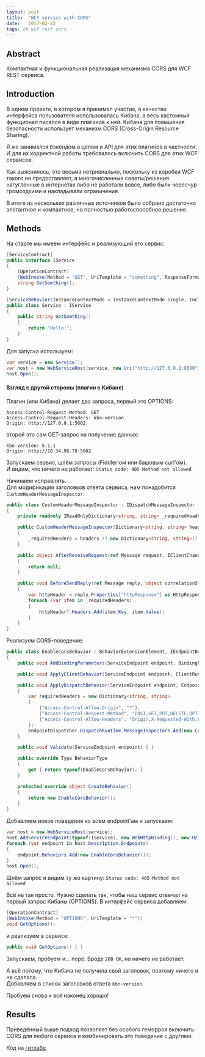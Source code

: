 ```yaml
---
layout: post
title:  "WCF service with CORS"
date:   2017-02-22
tags: c# wcf rest cors
---
```


## Abstract

Компактная и функциональная реализация механизма CORS для WCF REST сервиса.

## Introduction

В одном проекте, в котором я принимал участие, в качестве интерфейса пользователя использовалась Кибана, а весь кастомный функционал писался в виде плагинов к ней. Кибана для повышения безопасности использует механизм CORS (Cross-Origin Resource Sharing).

Я же занимался бэкендом в целом и API для этих плагинов в частности. И для их корректной работы требовалось включить CORS для этих WCF сервисов.

Как выяснилось, это весьма нетривиально, поскольку из коробки WCF такого не предоставляет, а многочисленные советы/решения нагугленные в интернетах либо не работали вовсе, либо были чересчур громоздкими и накладывали ограничения.

В итоге из нескольких различных источников было собрано достаточно элегантное и компактное, но полностью работоспособное решение.

## Methods

На старте мы имеем интерфейс и реализующий его сервис:

```csharp
[ServiceContract]
public interface IService
{
    [OperationContract]
    [WebInvoke(Method = "GET", UriTemplate = "something", ResponseFormat = WebMessageFormat.Json)]
    string GetSomthing();
}

[ServiceBehavior(InstanceContextMode = InstanceContextMode.Single, IncludeExceptionDetailInFaults = true)]
public class Service : IService
{
    public string GetSomthing()
    {
        return "Hello!";
    }
}
```

Для запуска используем:

```csharp
var service = new Service();
var host = new WebServiceHost(service, new Uri("http://127.0.0.1:8090"));
host.Open();
```

#### Взгляд с другой стороны (плагин в Кибане)
Плагин (или Кибана) делает два запроса, первый это OPTIONS:

```
Access-Control-Request-Method: GET
Access-Control-Request-Headers: kbn-version
Origin: http://127.0.0.1:5602
```

второй это сам GET-запрос на получение данных:

```
kbn-version: 5.1.1
Origin: http://10.34.90.78:5602
```

Запускаем сервис, шлём запросы (Fiddler'ом или башовым curl'ом).  
И видим, что ничего не работает: `Status code: 405 Method not allowed`

Начинаем исправлять.  
Для модификации заголовков ответа сервиса, нам понадобится `CustomHeaderMessageInspector`:

```csharp
public class CustomHeaderMessageInspector : IDispatchMessageInspector
{
    private readonly IReadOnlyDictionary<string, string> _requiredHeaders;

    public CustomHeaderMessageInspector(Dictionary<string, string> headers)
    {
        _requiredHeaders = headers ?? new Dictionary<string, string>();
    }

    public object AfterReceiveRequest(ref Message request, IClientChannel channel, InstanceContext instanceContext)
    {
        return null;
    }

    public void BeforeSendReply(ref Message reply, object correlationState)
    {
        var httpHeader = reply.Properties["httpResponse"] as HttpResponseMessageProperty;
        foreach (var item in _requiredHeaders)
        {
            httpHeader?.Headers.Add(item.Key, item.Value);
        }
    }
}
```

Реализуем CORS-поведение:

```csharp
public class EnableCorsBehavior : BehaviorExtensionElement, IEndpointBehavior
{
    public void AddBindingParameters(ServiceEndpoint endpoint, BindingParameterCollection bindingParameters) { }

    public void ApplyClientBehavior(ServiceEndpoint endpoint, ClientRuntime clientRuntime) { }

    public void ApplyDispatchBehavior(ServiceEndpoint endpoint, EndpointDispatcher endpointDispatcher)
    {
        var requiredHeaders = new Dictionary<string, string>
        {
            {"Access-Control-Allow-Origin", "*"},
            {"Access-Control-Request-Method", "POST,GET,PUT,DELETE,OPTIONS"},
            {"Access-Control-Allow-Headers", "Origin,X-Requested-With,Content-Type,Accept,Authorization"}
        };
        endpointDispatcher.DispatchRuntime.MessageInspectors.Add(new CustomHeaderMessageInspector(requiredHeaders));
    }

    public void Validate(ServiceEndpoint endpoint) { }

    public override Type BehaviorType
    {
        get { return typeof(EnableCorsBehavior); }
    }

    protected override object CreateBehavior()
    {
        return new EnableCorsBehavior();
    }
}
```

Добавляем новое поведение ко всем endpoint'ам и запускаем:

```csharp
var host = new WebServiceHost(service);
host.AddServiceEndpoint(typeof(IService), new WebHttpBinding(), new Uri("http://127.0.0.1:8090"));
foreach (var endpoint in host.Description.Endpoints)
{
    endpoint.Behaviors.Add(new EnableCorsBehavior());
}
host.Open();
```

Шлём запрос и видим ту же картину: `Status code: 405 Method not allowed`

Всё не так просто. Нужно сделать так, чтобы наш сервис отвечал на первый запрос Кибаны (OPTIONS). В интерфейс сервиса добавляем:

```csharp
[OperationContract]
[WebInvoke(Method = "OPTIONS", UriTemplate = "*")]
void GetOptions();
```

и реализуем в сервисе:

```csharp
public void GetOptions() { }
```

Запускаем, пробуем и... nope. Вроде `200 OK`, но ничего не работает.

А всё потому, что Кибана не получила свой заголовок, поэтому ничего и не сделала.  
Добавляем в список заголовков ответа `kbn-version`.

Пробуем снова и всё наконец хорошо!

## Results

Приведённый выше подход позволяет без особого геморроя включить CORS для любого сервиса и комбинировать это поведение с другими.

Код на [гитхабе][wcf-with-cors].

[wcf-with-cors]: https://github.com/redmanmale/WcfWithCors
